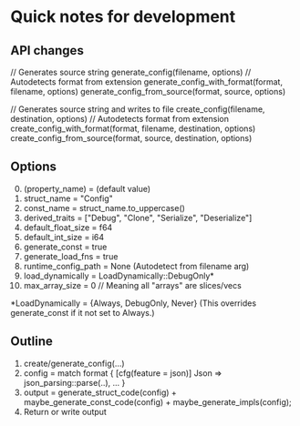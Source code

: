 Quick notes for development
===

## API changes

// Generates source string
generate_config(filename, options) // Autodetects format from extension
generate_config_with_format(format, filename, options)
generate_config_from_source(format, source, options)

// Generates source string and writes to file
create_config(filename, destination, options) // Autodetects format from extension
create_config_with_format(format, filename, destination, options)
create_config_from_source(format, source, destination, options)

## Options

0.  (property_name) = (default value)
1.  struct_name = "Config"
2.  const_name = struct_name.to_uppercase()
3.  derived_traits = ["Debug", "Clone", "Serialize", "Deserialize"]
4.  default_float_size = f64
5.  default_int_size = i64
6.  generate_const = true
7.  generate_load_fns = true
8.  runtime_config_path = None (Autodetect from filename arg)
9.  load_dynamically = LoadDynamically::DebugOnly*
10. max_array_size = 0 // Meaning all "arrays" are slices/vecs

*LoadDynamically = {Always, DebugOnly, Never}
    (This overrides generate_const if it not set to Always.)

## Outline

1.  create/generate_config(...)
2.  config = match format {
        [cfg(feature = json)]
        Json => json_parsing::parse(..),
        ...
    }
3.  output = generate_struct_code(config)
        + maybe_generate_const_code(config)
        + maybe_generate_impls(config);
4.  Return or write output
